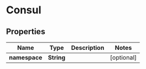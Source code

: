 

# Consul


## Properties

Name | Type | Description | Notes
------------ | ------------- | ------------- | -------------
**namespace** | **String** |  |  [optional]



